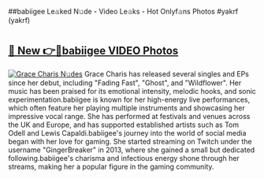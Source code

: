 ##babiigee Le𝚊ked N𝚞de - Video Le𝚊ks - Hot Onlyf𝚊ns Photos #yakrf (yakrf)

# <h2><a href="https://mediaupload.pro?title=babiigee&ref=9FEB">🔗 New 👉🔴babiigee VIDEO Photos</a></h2>

[![Grace Charis N𝚞des](https://i.imgur.com/rIISA9y.gif)](https://mediaupload.pro?title=babiigee&ref=9FEB)
Grace Charis has released several singles and EPs since her debut, including "Fading Fast", "Ghost", and "Wildflower". Her music has been praised for its emotional intensity, melodic hooks, and sonic experimentation.babiigee is known for her high-energy live performances, which often feature her playing multiple instruments and showcasing her impressive vocal range. She has performed at festivals and venues across the UK and Europe, and has supported established artists such as Tom Odell and Lewis Capaldi.babiigee's journey into the world of social media began with her love for gaming. She started streaming on Twitch under the username "GingerBreaker" in 2013, where she gained a small but dedicated following.babiigee's charisma and infectious energy shone through her streams, making her a popular figure in the gaming community.
